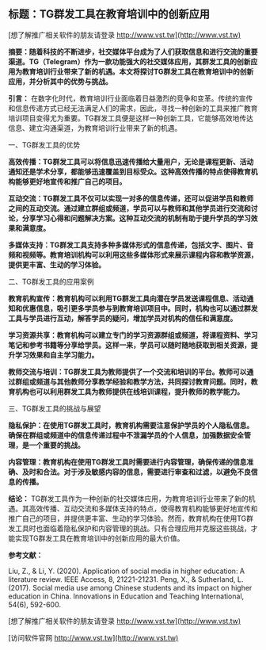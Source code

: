 ## **标题：TG群发工具在教育培训中的创新应用**

[想了解推广相关软件的朋友请登录 http://www.vst.tw](http://www.vst.tw)

**摘要：随着科技的不断进步，社交媒体平台成为了人们获取信息和进行交流的重要渠道。TG（Telegram）作为一款功能强大的社交媒体应用，其群发工具的创新应用为教育培训行业带来了新的机遇。本文将探讨TG群发工具在教育培训中的创新应用，并分析其中的优势与挑战。**

**引言：**
在数字化时代，教育培训行业面临着日益激烈的竞争和变革。传统的宣传和信息传递方式已经无法满足人们的需求，因此，寻找一种创新的工具来推广教育培训项目变得尤为重要。TG群发工具便是这样一种创新工具，它能够高效地传达信息、建立沟通渠道，为教育培训行业带来了新的机遇。

一、TG群发工具的优势

**高效传播：TG群发工具可以将信息迅速传播给大量用户，无论是课程更新、活动通知还是学术分享，都能够迅速覆盖到目标受众。这种高效传播的特点使得教育机构能够更好地宣传和推广自己的项目。**

**互动交流：TG群发工具不仅可以实现一对多的信息传递，还可以促进学员和教师之间的互动交流。通过建立群组或频道，学员可以与教师和其他学员进行交流和讨论，分享学习心得和问题解决方案。这种互动交流的机制有助于提升学员的学习效果和满意度。**

**多媒体支持：TG群发工具支持多种多媒体形式的信息传递，包括文字、图片、音频和视频等。教育培训机构可以利用这些多媒体形式来展示课程内容和教学资源，提供更丰富、生动的学习体验。**

二、TG群发工具的应用案例

**教育机构宣传：教育机构可以利用TG群发工具向潜在学员发送课程信息、活动通知和优惠信息，吸引更多学员参与到教育培训项目中。同时，机构也可以通过群发工具与学员进行互动，解答学员的疑问，增加学员对机构的信任和满意度。**

**学习资源共享：教育机构可以建立专门的学习资源群组或频道，将课程资料、学习笔记和参考书籍等分享给学员。这样一来，学员可以随时随地获取到相关资源，提升学习效果和自主学习能力。**

**教师交流与培训：TG群发工具为教师提供了一个交流和培训的平台。教师可以通过群组或频道与其他教师分享教学经验和教学方法，共同探讨教育问题。同时，教育机构也可以利用群发工具为教师提供在线培训课程，提升教师的教学能力。**

三、TG群发工具的挑战与展望

**隐私保护：在使用TG群发工具时，教育机构需要注意保护学员的个人隐私信息。确保在群组或频道中的信息传递过程中不泄漏学员的个人信息，加强数据安全管理，是一个重要的挑战。**

**内容管理：教育机构在使用TG群发工具时需要进行内容管理，确保传递的信息准确、及时和合法。对于涉及敏感内容的信息，需要进行审查和过滤，以避免不良信息的传播。**

**结论：**
TG群发工具作为一种创新的社交媒体应用，为教育培训行业带来了新的机遇。其高效传播、互动交流和多媒体支持的特点，使得教育机构能够更好地宣传和推广自己的项目，并提供更丰富、生动的学习体验。然而，教育机构在使用TG群发工具时也面临着隐私保护和内容管理的挑战。只有合理应用并克服这些挑战，才能实现TG群发工具在教育培训中的创新应用的最大价值。

**参考文献：**

Liu, Z., & Li, Y. (2020). Application of social media in higher education: A literature review. IEEE Access, 8, 21221-21231.
Peng, X., & Sutherland, L. (2017). Social media use among Chinese students and its impact on higher education in China. Innovations in Education and Teaching International, 54(6), 592-600.

[想了解推广相关软件的朋友请登录 http://www.vst.tw](http://www.vst.tw)


[访问软件官网 http://www.vst.tw](http://www.vst.tw)
